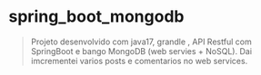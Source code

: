 # spring_boot_mongodb
>Projeto desenvolvido com java17, grandle , API Restful com SpringBoot e bango MongoDB (web servies + NoSQL).
Dai imcrementei varios posts e comentarios no web services.
